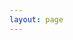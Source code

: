 ```yaml
---
layout: page
---
```

<script setup>
import {
  VPTeamPage,
  VPTeamPageTitle,
  VPTeamMembers,
  VPTeamPageSection
} from 'vitepress/theme'

const style = document.createElement('style')
style.textContent = `
.VPTeamPage[data-v-5f7da39d] {
    margin: 0px 0;
}
.VPTeamPageTitle[data-v-baf690b4] {
    padding: 48px 64px 48px;
}
`
document.head.appendChild(style)

const coreMembers = [
  {
    avatar: 'https://cdn.discordapp.com/avatars/590069040215490579/782808560f96b637734bebe373f9389a.webp?size=1024',
    name: 'DmitriySM',
    title: 'Создатель сервера',
    links: [
      { icon: 'discord', link: 'https://discord.com/users/590069040215490579' }
    ]
  }
]

const moderators = [
  {
    avatar: 'https://cdn.discordapp.com/avatars/790152454398410762/7bb1927281eda5c3b487f3e38eea4380.webp?size=1024',
    name: 'Mr_Marki',
    title: 'Модератор, Билдер',
    links: [
      { icon: 'discord', link: 'https://discord.com/users/790152454398410762' }
    ]
  },
  {
    avatar: 'https://cdn.discordapp.com/avatars/509357062271270933/9a2e000fc04b709087e132b43eb4ef3d.webp?size=1024',
    name: 'aquobus',
    title: 'Модератор, Тех. поддержка',
    links: [
      { icon: 'discord', link: 'https://discord.com/users/509357062271270933' }
    ]
  },
  {
    avatar: 'https://cdn.discordapp.com/avatars/741388029154820208/34e7559f047bebba98b7568a2e941d4f.webp?size=1024',
    name: 'qwillwood',
    title: 'Модератор',
    links: [
      { icon: 'discord', link: 'https://discord.com/users/741388029154820208' }
    ]
  }
]

const artifactor = [
  {
    avatar: 'https://cdn.discordapp.com/avatars/590069040215490579/782808560f96b637734bebe373f9389a.webp?size=1024',
    name: 'DmitriySM',
    title: 'Главный артефактор',
    links: [
      { icon: 'discord', link: 'https://discord.com/users/590069040215490579' }
    ]
  },
  {
    avatar: 'https://cdn.discordapp.com/avatars/464065483898093580/8695911df75ecbc5f8cc0b8c9dc856cb.webp?size=1024',
    name: 'yarick5002',
    title: 'Идейный вдохновитель',
    links: [
      { icon: 'discord', link: 'https://discord.com/users/464065483898093580' }
    ]
  },
  {
    avatar: 'https://cdn.discordapp.com/avatars/993544184659181661/0adb4bca1ed5a4dfd419682ddc0e023b.webp?size=1024',
    name: 'Tarteen228',
    title: 'Артефактор',
    links: [
      { icon: 'discord', link: 'https://discord.com/users/993544184659181661' }
    ]
  }
]

const other = [
  {
    avatar: 'https://cdn.discordapp.com/avatars/348091015103643648/c32e212010009fc51d7b9621115ca3f5.webp?size=1024',
    name: 'BloodySupport',
    title: 'Это я',
  },
  {
    avatar: 'https://cdn.discordapp.com/avatars/782549536701677568/cdbaa7dd245a5c0efaa13f9b68aa1476.webp?size=1024',
    name: 'nonxedy',
    title: 'Технический администратор',
    links: [
      { icon: 'discord', link: 'https://discord.com/users/782549536701677568' }
    ]
  },

  {
    avatar: 'https://cdn.discordapp.com/avatars/810918366045798451/2e0fd5a14b0407cf6eed3039dc562953.webp?size=1024',
    name: 'MessageScheduler',
    title: 'Легенда..',
    links: [
      { icon: 'discord', link: 'https://discord.com/users/810918366045798451' }
    ]
  }
]

</script>
<VPTeamPage>
  <VPTeamPageTitle>
    <template #title>Наша Команда</template>
    <template #lead>
      Познакомьтесь с командой, которая делает Re:Antagon особенным!
    </template>
  </VPTeamPageTitle>

  <VPTeamPageSection>
    <template #title>Основная команда</template>
    <template #lead>Основатели и руководители проекта.</template>
    <template #members>
      <VPTeamMembers size="medium" :members="coreMembers" />
    </template>
  </VPTeamPageSection>

  <VPTeamPageSection>
    <template #title>Модераторы</template>
    <template #lead>Наши модераторы помогают поддерживать порядок и делают сервер безопасным и приятным местом для всех.</template>
    <template #members>
      <VPTeamMembers size="small" :members="moderators" />
    </template>
  </VPTeamPageSection>

  <VPTeamPageSection>
    <template #title>Артефакторы</template>
    <template #lead>Благодаря артефакторам появляются подземелья, мобы и предметы на сервере.</template>
    <template #members>
      <VPTeamMembers size="small" :members="artifactor" />
    </template>
  </VPTeamPageSection>

  <VPTeamPageSection>
    <template #title>Отдельное спасибо ❤️</template>
    <template #lead>В этом списке находятся участники разных должностей.</template>
    <template #members>
      <VPTeamMembers size="small" :members="other" />
    </template>
  </VPTeamPageSection>

  <VPTeamPageSection>
  </VPTeamPageSection>
</VPTeamPage>
